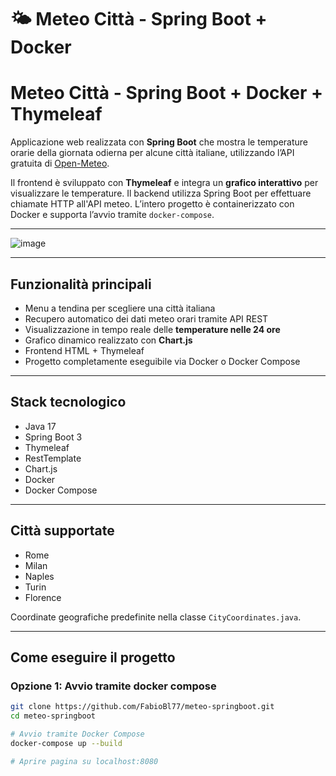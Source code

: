 # 🌤️ Meteo Città - Spring Boot + Docker

# Meteo Città - Spring Boot + Docker + Thymeleaf

Applicazione web realizzata con **Spring Boot** che mostra le temperature orarie della giornata odierna per alcune città italiane, utilizzando l’API gratuita di [Open-Meteo](https://open-meteo.com/).

Il frontend è sviluppato con **Thymeleaf** e integra un **grafico interattivo** per visualizzare le temperature. Il backend utilizza Spring Boot per effettuare chiamate HTTP all'API meteo. L’intero progetto è containerizzato con Docker e supporta l’avvio tramite `docker-compose`.

---

![image](https://github.com/user-attachments/assets/08d0006e-8960-43e4-bae7-dd090d488291)

---

## Funzionalità principali

- Menu a tendina per scegliere una città italiana
- Recupero automatico dei dati meteo orari tramite API REST
- Visualizzazione in tempo reale delle **temperature nelle 24 ore**
- Grafico dinamico realizzato con **Chart.js**
- Frontend HTML + Thymeleaf
- Progetto completamente eseguibile via Docker o Docker Compose

---

## Stack tecnologico

- Java 17
- Spring Boot 3
- Thymeleaf
- RestTemplate
- Chart.js
- Docker
- Docker Compose

---

## Città supportate

- Rome  
- Milan  
- Naples  
- Turin  
- Florence  

Coordinate geografiche predefinite nella classe `CityCoordinates.java`.

---

## Come eseguire il progetto

### Opzione 1: Avvio tramite docker compose

```bash
git clone https://github.com/FabioBl77/meteo-springboot.git
cd meteo-springboot

# Avvio tramite Docker Compose
docker-compose up --build

# Aprire pagina su localhost:8080
```

